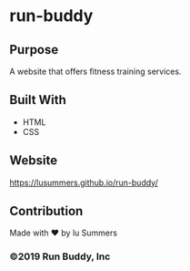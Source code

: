 # run-buddy
## Purpose
A website that offers fitness training services.

## Built With
* HTML
* CSS

## Website
https://lusummers.github.io/run-buddy/


## Contribution
Made with ❤️ by lu Summers

### ©️2019 Run Buddy, Inc 

